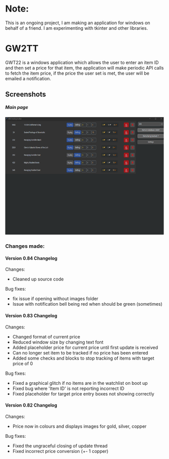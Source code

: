 # Note:
This is an ongoing project, I am making an application for windows on behalf of a friend. I am experimenting with tkinter and other libraries.

# GW2TT
GWT22 is a windows application which allows the user to enter an item ID and then set a price for that item, the application will make periodic API calls to fetch the item price, if the price the user set is met, the user will be emailed a notification.

## Screenshots
<div>
  <h5>Main page</h5>
  <img src="/screenshots/Mainpage.png?raw=true" width="639" height="373"/>
</div>


### Changes made:
#### Version 0.84 Changelog

Changes:
*	Cleaned up source code

Bug fixes:
* fix issue if opening without images folder
*	Issue with notification bell being red when should be green (sometimes)


#### Version 0.83 Changelog

Changes:
* 	Changed format of current price
* 	Reduced window size by changing text font
* 	Added placeholder price for current price until first update is received
* 	Can no longer set item to be tracked if no price has been entered
* 	Added some checks and blocks to stop tracking of items with target price of 0

Bug fixes:
* 	Fixed a graphical glitch if no items are in the watchlist on boot up
* 	Fixed bug where 'Item ID' is not reporting incorrect ID
* 	Fixed placeholder for target price entry boxes not showing correctly

#### Version 0.82 Changelog

Changes:
* 	Price now in colours and displays images for gold, silver, copper

Bug fixes:
* 	Fixed the ungraceful closing of update thread
* 	Fixed incorrect price conversion (+- 1 copper)
